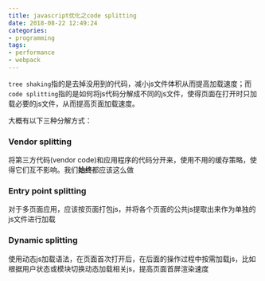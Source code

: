 ```yaml
---
title: javascript优化之code splitting
date: 2018-08-22 12:49:24
categories:
- programming
tags: 
- performance
- webpack
---
```


`tree shaking`指的是去掉没用到的代码，减小js文件体积从而提高加载速度；而`code splitting`指的是如何将js代码分解成不同的js文件，使得页面在打开时只加载必要的js文件，从而提高页面加载速度。

大概有以下三种分解方式：

### Vendor splitting

将第三方代码(vendor code)和应用程序的代码分开来，使用不用的缓存策略，使得它们互不影响。我们**始终**都应该这么做

### Entry point splitting

对于多页面应用，应该按页面打包js，并将各个页面的公共js提取出来作为单独的js文件进行加载

### Dynamic splitting

使用动态js加载语法，在页面首次打开后，在后面的操作过程中按需加载js，比如根据用户状态或模块切换动态加载相关js，提高页面首屏渲染速度